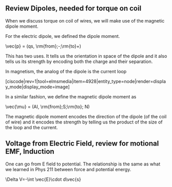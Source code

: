 ## Review Dipoles, needed for torque on coil

When we discuss torque on coil of wires, we will make use of the magnetic dipole moment. 

For the electric dipole, we defined the dipole moment. 

<lrn-math> \vec{p} = (qs, \rm{from}\;-\;\rm{to}+) </lrn-math>

This has two uses. It tells us the orientation in space of the dipole and it also tells us its strength by encoding both the charge and their separation. 

In magnetism, the analog of the dipole is the current loop

[ciscode|rev=1|tool=elmsmedia|item=4928|entity_type=node|render=display_mode|display_mode=image]

In a similar fashion, we define the magnetic dipole moment as 

<lrn-math>\vec{\mu} = (AI, \rm{from}\;S\;\rm{to}\; N) </lrn-math>

The magnetic dipole moment encodes the direction of the dipole (of the coil of wire) and it encodes the strength by telling us the product of the size of the loop and the current. 

## Voltage from Electric Field, review for motional EMF, Induction

One can go from E field to potential. The relationship is the same as what we learned in Phys 211 between force and potential energy. 

<lrn-math>\Delta V=-\int \vec{E}\cdot d\vec{s} </lrn-math>
